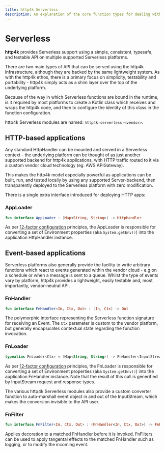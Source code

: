 ```yaml
---
title: http4k Serverless
description: An explanation of the core function types for dealing with Serverless applications
---
```


# Serverless
**http4k** provides Serverless support using a simple, consistent, typesafe, and testable API on multiple supported Serverless platforms.

There are two main types of API that can be served using the http4k infrastructure, although they are backed by the same lightweight system. As with the http4k ethos, there is a primary focus on simplicity, testability and portability - http4k simply acts as a shim layer over the top of the underlying platform.

Because of the way in which Serverless functions are bound in the runtime, is it  required by most platforms to create a Kotlin class which receives and wraps the http4k code, and then to configure the identity of this class in the function configuration.

http4k Serverless modules are named: `http4k-serverless-<vendor>`.

## HTTP-based applications
Any standard HttpHandler can be mounted and served in a Serverless context - the underlying platform can be thought of as just another supported backend for http4k applications, with HTTP traffic routed to it via a custom vendor cloud technology (eg. AWS APIGateway).

This makes the http4k model especially powerful as applications can be built, run, and tested locally by using any supported Server-backend, then transparently deployed to the Serverless platform with zero modification. 

There is a single extra interface introduced for deploying HTTP apps:

### AppLoader
```kotlin
fun interface AppLoader : (Map<String, String>) -> HttpHandler
```

As per [12-factor configuration](https://12factor.net/) principles, the AppLoader is responsible for converting a set of Environment properties (aka `System.getEnv()`) into the application HttpHandler instance.

## Event-based applications
Serverless platforms also generally provide the facility to write arbitrary functions which react to events generated within the vendor cloud - e.g on a schedule or when a message is sent to a queue. Whilst the type of events vary by platform, http4k provides a lightweight, easily testable and, most importantly, vendor-neutral API.

### FnHandler
```kotlin
fun interface FnHandler<In, Ctx, Out> : (In, Ctx) -> Out
```

The polymorphic interface representing the Serverless function signature for receiving an Event. The `Ctx` parameter is custom to the vendor platform, but generally encapsulates contextual state regarding the function invocation.

### FnLoader
```kotlin
typealias FnLoader<Ctx> = (Map<String, String>) -> FnHandler<InputStream, Ctx, InputStream>
```

As per [12-factor configuration](https://12factor.net/) principles, the FnLoader is responsible for converting a set of Environment properties (aka `System.getEnv()`) into the application FnHandler instance. Note that the result of this call is generified by InputStream request and response types.

The various http4k Serverless modules also provide a custom converter function to auto-marshall event object in and out of the InputStream, which makes the conversion invisible to the API user.

### FnFilter
```kotlin
fun interface FnFilter<In, Ctx, Out> : (FnHandler<In, Ctx, Out>) -> FnHandler<In, Ctx, Out>
```

Applies decoration to a matched FnHandler before it is invoked. FnFilters can be used to apply tangental effects to the matched FnHandler such as logging, or to modify the incoming event.

